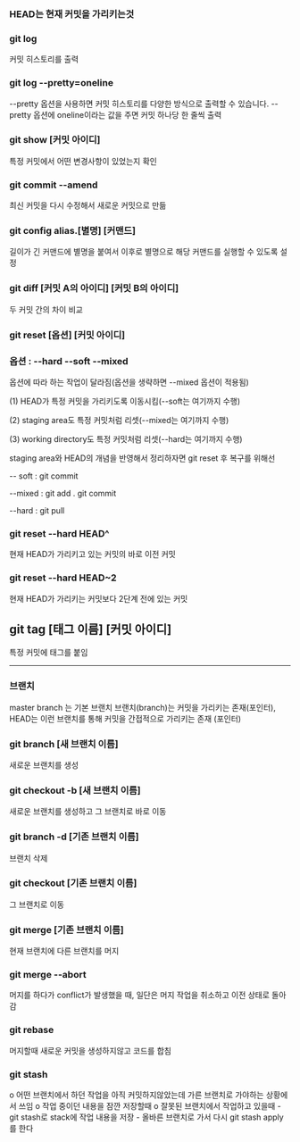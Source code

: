 

### HEAD는 현재 커밋을 가리키는것

### git log
커밋 히스토리를 출력

### git log --pretty=oneline
--pretty 옵션을 사용하면 커밋 히스토리를 다양한 방식으로 출력할 수 있습니다. --pretty 옵션에 oneline이라는 값을 주면 커밋 하나당 한 줄씩 출력

### git show [커밋 아이디]
특정 커밋에서 어떤 변경사항이 있었는지 확인

### git commit --amend 
최신 커밋을 다시 수정해서 새로운 커밋으로 만듦

### git config alias.[별명] [커맨드]
길이가 긴 커맨드에 별명을 붙여서 이후로 별명으로 해당 커맨드를 실행할 수 있도록 설정

### git diff [커밋 A의 아이디] [커밋 B의 아이디]
두 커밋 간의 차이 비교

### git reset [옵션] [커밋 아이디]  
### 옵션 : --hard  --soft  --mixed
옵션에 따라 하는 작업이 달라짐(옵션을 생략하면 --mixed 옵션이 적용됨)

(1) HEAD가 특정 커밋을 가리키도록 이동시킴(--soft는 여기까지 수행)

(2) staging area도 특정 커밋처럼 리셋(--mixed는 여기까지 수행)

(3) working directory도 특정 커밋처럼 리셋(--hard는 여기까지 수행)


staging area와 HEAD의 개념을 반영해서 정리하자면 git reset 후 복구를 위해선

-- soft :
git commit

--mixed :
git add .
git commit

--hard : 
git pull

### git reset --hard HEAD^   
현재 HEAD가 가리키고 있는 커밋의 바로 이전 커밋
### git reset --hard HEAD~2
현재 HEAD가 가리키는 커밋보다 2단계 전에 있는 커밋

## git tag [태그 이름] [커밋 아이디]
특정 커밋에 태그를 붙임


-----------------------
### 브랜치
 master branch 는 기본 브랜치
 브랜치(branch)는 커밋을 가리키는 존재(포인터),
 HEAD는 이런 브랜치를 통해 커밋을 간접적으로 가리키는 존재 (포인터)
 
 
 ### git branch [새 브랜치 이름]
 새로운 브랜치를 생성
 ### git checkout -b [새 브랜치 이름]
 새로운 브랜치를 생성하고 그 브랜치로 바로 이동
 ### git branch -d [기존 브랜치 이름]
 브랜치 삭제
 ### git checkout [기존 브랜치 이름]
 그 브랜치로 이동
 ### git merge [기존 브랜치 이름]
 현재 브랜치에 다른 브랜치를 머지
 ### git merge --abort
 머지를 하다가 conflict가 발생했을 때, 일단은 머지 작업을 취소하고 이전 상태로 돌아감
 ### git rebase 
 머지할때 새로운 커밋을 생성하지않고 코드를 합침
 ### git stash
 o 어떤 브랜치에서 하던 작업을 아직 커밋하지않았는데 가른 브랜치로 가야하는 상황에서 쓰임
 o 작업 중이던 내용을 잠깐 저장할때
 o 잘못된 브랜치에서 작업하고 있을때
        - git stash로 stack에 작업 내용을 저장
        - 올바른 브랜치로 가서 다시 git stash apply 를 한다
